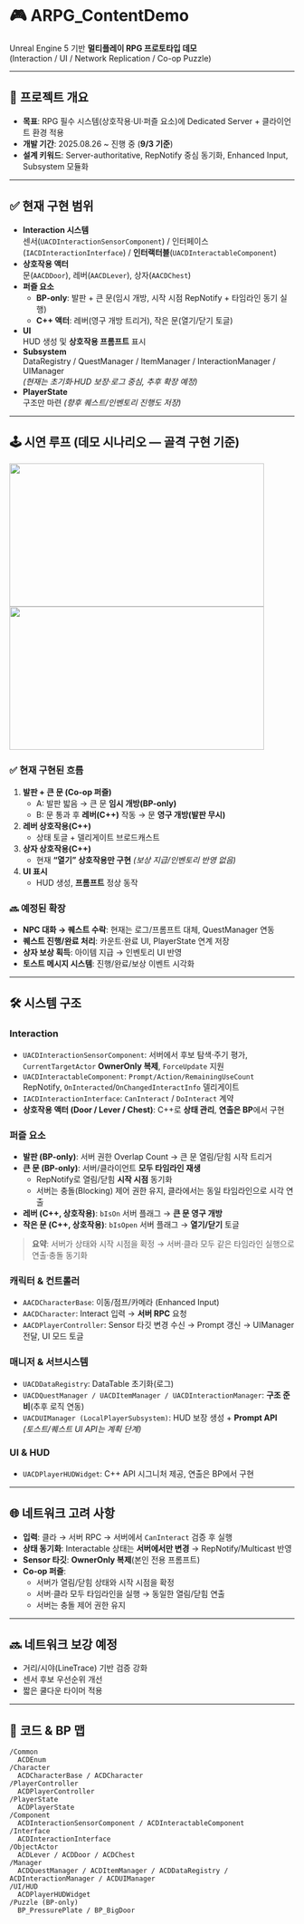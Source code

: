 # 🎮 ARPG_ContentDemo
Unreal Engine 5 기반 **멀티플레이 RPG 프로토타입 데모**  
(Interaction / UI / Network Replication / Co-op Puzzle)

---

## 📌 프로젝트 개요
- **목표**: RPG 필수 시스템(상호작용·UI·퍼즐 요소)에 Dedicated Server + 클라이언트 환경 적용
- **개발 기간**: 2025.08.26 ~ 진행 중 (**9/3 기준**)  
- **설계 키워드**: Server-authoritative, RepNotify 중심 동기화, Enhanced Input, Subsystem 모듈화

---

## ✅ 현재 구현 범위
- **Interaction 시스템**  
  센서(`UACDInteractionSensorComponent`) / 인터페이스(`IACDInteractionInterface`) / **인터랙터블**(`UACDInteractableComponent`)
- **상호작용 액터**  
  문(`AACDDoor`), 레버(`AACDLever`), 상자(`AACDChest`)
- **퍼즐 요소**  
  - **BP-only**: 발판 + 큰 문(임시 개방, 시작 시점 RepNotify + 타임라인 동기 실행)
  - **C++ 액터**: 레버(영구 개방 트리거), 작은 문(열기/닫기 토글)
- **UI**  
  HUD 생성 및 **상호작용 프롬프트** 표시
- **Subsystem**  
  DataRegistry / QuestManager / ItemManager / InteractionManager / UIManager  
  *(현재는 초기화·HUD 보장·로그 중심, 추후 확장 예정)*
- **PlayerState**  
  구조만 마련 *(향후 퀘스트/인벤토리 진행도 저장)*

---

## 🕹️ 시연 루프 (데모 시나리오 — **골격 구현 기준**)
<img src="https://github.com/user-attachments/assets/94497e1f-ed2f-4ed5-92f4-59647c7934f8" width="450" height="253"/>
<img src="https://github.com/user-attachments/assets/cce18295-14cc-4a8c-a541-5480bf291ff7" width="450" height="253"/>
  
### ✅ 현재 구현된 흐름
1. **발판 + 큰 문 (Co-op 퍼즐)**  
   - A: 발판 밟음 → 큰 문 **임시 개방(BP-only)**  
   - B: 문 통과 후 **레버(C++)** 작동 → 문 **영구 개방(발판 무시)**
2. **레버 상호작용(C++)**  
   - 상태 토글 + 델리게이트 브로드캐스트
3. **상자 상호작용(C++)**  
   - 현재 **“열기” 상호작용만 구현** *(보상 지급/인벤토리 반영 없음)*
4. **UI 표시**  
   - HUD 생성, **프롬프트** 정상 동작

### 🔜 예정된 확장
- **NPC 대화 → 퀘스트 수락**: 현재는 로그/프롬프트 대체, QuestManager 연동
- **퀘스트 진행/완료 처리**: 카운트·완료 UI, PlayerState 연계 저장
- **상자 보상 획득**: 아이템 지급 → 인벤토리 UI 반영
- **토스트 메시지 시스템**: 진행/완료/보상 이벤트 시각화

---

## 🛠️ 시스템 구조

### Interaction
- `UACDInteractionSensorComponent`: 서버에서 후보 탐색·주기 평가, `CurrentTargetActor` **OwnerOnly 복제**, `ForceUpdate` 지원  
- `UACDInteractableComponent`: `Prompt/Action/RemainingUseCount` RepNotify, `OnInteracted`/`OnChangedInteractInfo` 델리게이트  
- `IACDInteractionInterface`: `CanInteract` / `DoInteract` 계약  
- **상호작용 액터 (Door / Lever / Chest)**: C++로 **상태 관리**, **연출은 BP**에서 구현

### 퍼즐 요소
- **발판 (BP-only)**: 서버 권한 Overlap Count → 큰 문 열림/닫힘 시작 트리거  
- **큰 문 (BP-only)**: 서버/클라이언트 **모두 타임라인 재생**  
  - RepNotify로 열림/닫힘 **시작 시점** 동기화  
  - 서버는 충돌(Blocking) 제어 권한 유지, 클라에서는 동일 타임라인으로 시각 연출  
- **레버 (C++, 상호작용)**: `bIsOn` 서버 플래그 → **큰 문 영구 개방**  
- **작은 문 (C++, 상호작용)**: `bIsOpen` 서버 플래그 → **열기/닫기** 토글

> **요약**: 서버가 상태와 시작 시점을 확정 → 서버·클라 모두 같은 타임라인 실행으로 연출·충돌 동기화

### 캐릭터 & 컨트롤러
- `AACDCharacterBase`: 이동/점프/카메라 (Enhanced Input)  
- `AACDCharacter`: Interact 입력 → **서버 RPC** 요청  
- `AACDPlayerController`: Sensor 타깃 변경 수신 → Prompt 갱신 → UIManager 전달, UI 모드 토글

### 매니저 & 서브시스템
- `UACDDataRegistry`: DataTable 초기화(로그)  
- `UACDQuestManager / UACDItemManager / UACDInteractionManager`: **구조 준비**(추후 로직 연동)  
- `UACDUIManager (LocalPlayerSubsystem)`: HUD 보장 생성 + **Prompt API**  
  *(토스트/퀘스트 UI API는 계획 단계)*

### UI & HUD
- `UACDPlayerHUDWidget`: C++ API 시그니처 제공, 연출은 BP에서 구현

---

## 🌐 네트워크 고려 사항
- **입력**: 클라 → 서버 RPC → 서버에서 `CanInteract` 검증 후 실행  
- **상태 동기화**: Interactable 상태는 **서버에서만 변경** → RepNotify/Multicast 반영  
- **Sensor 타깃**: **OwnerOnly 복제**(본인 전용 프롬프트)  
- **Co-op 퍼즐**:  
  - 서버가 열림/닫힘 상태와 시작 시점을 확정  
  - 서버·클라 모두 타임라인을 실행 → 동일한 열림/닫힘 연출  
  - 서버는 충돌 제어 권한 유지

---

## 🔜 네트워크 보강 예정
- 거리/시야(LineTrace) 기반 검증 강화  
- 센서 후보 우선순위 개선  
- 짧은 쿨다운 타이머 적용

---

## 📂 코드 & BP 맵
```plaintext
/Common
  ACDEnum
/Character
  ACDCharacterBase / ACDCharacter
/PlayerController
  ACDPlayerController
/PlayerState
  ACDPlayerState
/Component
  ACDInteractionSensorComponent / ACDInteractableComponent
/Interface
  ACDInteractionInterface
/ObjectActor
  ACDLever / ACDDoor / ACDChest
/Manager
  ACDQuestManager / ACDItemManager / ACDDataRegistry / ACDInteractionManager / ACDUIManager
/UI/HUD
  ACDPlayerHUDWidget
/Puzzle (BP-only)
  BP_PressurePlate / BP_BigDoor
